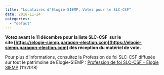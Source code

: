 ```yaml
---
title: "Locataires d'Elogie-SIEMP, Votez pour le SLC-CSF"
date: 2018-11-24
categories: 
  - "defaut"
---
```


**Votez avant le 11 décembre pour la liste SLC-CSF  sur le site [https://elogie-siemp.paragon-election.com](https://elogie-siemp.paragon-election.com) dès réception du matériel de vote.**

Pour plus d’informations, consultez la Profession de foi SLC-CSF diffusée sur tout le patrimoine de Elogie-SIEMP : [Profession de foi SLC-CSF - Elogie SIEMP](http://www3.slc.asso.fr/wp-content/uploads/2018/11/PROFDEFOI_ELOGIE.pdf) (11/2018)
